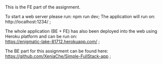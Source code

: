 This is the FE part of the assignment.

To start a web server please run: npm run dev;
The application will run on: http://localhost:1234/ ;

The whole application (BE + FE) has also been deployed into the web using Heroku platform and can be run on:  
https://enigmatic-lake-81712.herokuapp.com/ ;

The BE part for this assignment can be found here:
https://github.com/XeniaChe/Simple-FullStack-app ;
